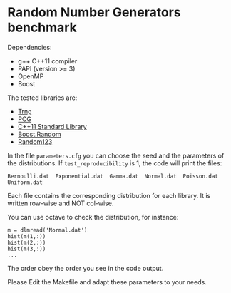 Random Number Generators benchmark
==================================



Dependencies:

  - g++ C++11 compiler
  - PAPI (version >= 3)
  - OpenMP
  - Boost

The tested libraries are:

  - [Trng](http://numbercrunch.de/trng/)
  - [PCG](http://www.pcg-random.org/)
  - [C++11 Standard Library](http://en.cppreference.com/w/cpp/numeric/random)
  - [Boost.Random](http://www.boost.org/doc/libs/1_59_0/doc/html/boost_random.html)
  - [Random123](https://github.com/DEShawResearch/Random123-Boost)

In the file `parameters.cfg` you can choose the seed and the parameters of the distributions. If `test_reproducibility` is 1, the code will print the files:

    Bernoulli.dat  Exponential.dat  Gamma.dat  Normal.dat  Poisson.dat  Uniform.dat

Each file contains the corresponding distribution for each library. It is written row-wise and NOT col-wise.

You can use octave to check the distribution, for instance:

    m = dlmread('Normal.dat')
    hist(m(1,:))
    hist(m(2,:))
    hist(m(3,:))
    ...

The order obey the order you see in the code output.

Please Edit the Makefile and adapt these parameters to your needs.






